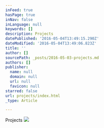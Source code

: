 ```yaml
---
inFeed: true
hasPage: true
inNav: false
inLanguage: null
keywords: []
description: Projects
datePublished: '2016-05-04T13:49:15.290Z'
dateModified: '2016-05-04T13:49:06.823Z'
title: ''
author: []
sourcePath: _posts/2016-05-03-projects.md
authors: []
publisher:
  name: null
  domain: null
  url: null
  favicon: null
starred: false
url: projects/index.html
_type: Article

---
```

Projects
![](https://the-grid-user-content.s3-us-west-2.amazonaws.com/acf9a6c5-e8ea-4fc7-9f58-cd4e48b05b7b.png)